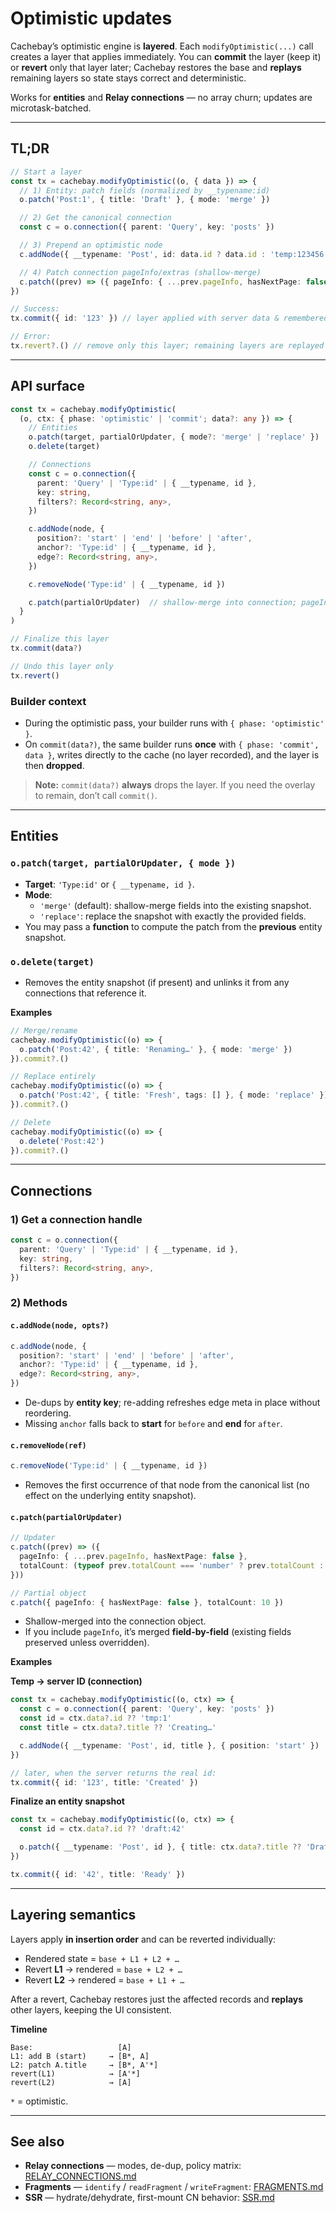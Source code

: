 # Optimistic updates

Cachebay’s optimistic engine is **layered**. Each `modifyOptimistic(...)` call creates a layer that applies immediately. You can **commit** the layer (keep it) or **revert** only that layer later; Cachebay restores the base and **replays** remaining layers so state stays correct and deterministic.

Works for **entities** and **Relay connections** — no array churn; updates are microtask-batched.

---

## TL;DR

```ts
// Start a layer
const tx = cachebay.modifyOptimistic((o, { data }) => {
  // 1) Entity: patch fields (normalized by __typename:id)
  o.patch('Post:1', { title: 'Draft' }, { mode: 'merge' })

  // 2) Get the canonical connection
  const c = o.connection({ parent: 'Query', key: 'posts' })

  // 3) Prepend an optimistic node
  c.addNode({ __typename: 'Post', id: data.id ? data.id : 'temp:123456', title: 'Draft' }, { position: 'start' })

  // 4) Patch connection pageInfo/extras (shallow-merge)
  c.patch((prev) => ({ pageInfo: { ...prev.pageInfo, hasNextPage: false } }))
})

// Success:
tx.commit({ id: '123' }) // layer applied with server data & remembered

// Error:
tx.revert?.() // remove only this layer; remaining layers are replayed
```

---

## API surface

```ts
const tx = cachebay.modifyOptimistic(
  (o, ctx: { phase: 'optimistic' | 'commit'; data?: any }) => {
    // Entities
    o.patch(target, partialOrUpdater, { mode?: 'merge' | 'replace' })
    o.delete(target)

    // Connections
    const c = o.connection({
      parent: 'Query' | 'Type:id' | { __typename, id },
      key: string,
      filters?: Record<string, any>,
    })

    c.addNode(node, {
      position?: 'start' | 'end' | 'before' | 'after',
      anchor?: 'Type:id' | { __typename, id },
      edge?: Record<string, any>,
    })

    c.removeNode('Type:id' | { __typename, id })

    c.patch(partialOrUpdater)  // shallow-merge into connection; pageInfo merged field-by-field
  }
)

// Finalize this layer
tx.commit(data?)

// Undo this layer only
tx.revert()
```

### Builder context

- During the optimistic pass, your builder runs with `{ phase: 'optimistic' }`.
- On `commit(data?)`, the same builder runs **once** with `{ phase: 'commit', data }`, writes directly to the cache (no layer recorded), and the layer is then **dropped**.

>**Note:** `commit(data?)` **always** drops the layer. If you need the overlay to remain, don’t call `commit()`.

---

## Entities

### `o.patch(target, partialOrUpdater, { mode })`
- **Target**: `'Type:id'` or `{ __typename, id }`.
- **Mode**:
  - `'merge'` (default): shallow-merge fields into the existing snapshot.
  - `'replace'`: replace the snapshot with exactly the provided fields.
- You may pass a **function** to compute the patch from the **previous** entity snapshot.

### `o.delete(target)`
- Removes the entity snapshot (if present) and unlinks it from any connections that reference it.

**Examples**

```ts
// Merge/rename
cachebay.modifyOptimistic((o) => {
  o.patch('Post:42', { title: 'Renaming…' }, { mode: 'merge' })
}).commit?.()

// Replace entirely
cachebay.modifyOptimistic((o) => {
  o.patch('Post:42', { title: 'Fresh', tags: [] }, { mode: 'replace' })
}).commit?.()

// Delete
cachebay.modifyOptimistic((o) => {
  o.delete('Post:42')
}).commit?.()
```

---

## Connections

### 1) Get a connection handle

```ts
const c = o.connection({
  parent: 'Query' | 'Type:id' | { __typename, id },
  key: string,
  filters?: Record<string, any>,
})
```

### 2) Methods

#### `c.addNode(node, opts?)`
```ts
c.addNode(node, {
  position?: 'start' | 'end' | 'before' | 'after',
  anchor?: 'Type:id' | { __typename, id },
  edge?: Record<string, any>,
})
```

- De-dups by **entity key**; re-adding refreshes edge meta in place without reordering.
- Missing `anchor` falls back to **start** for `before` and **end** for `after`.

#### `c.removeNode(ref)`
```ts
c.removeNode('Type:id' | { __typename, id })
```

- Removes the first occurrence of that node from the canonical list (no effect on the underlying entity snapshot).

#### `c.patch(partialOrUpdater)`
```ts
// Updater
c.patch((prev) => ({
  pageInfo: { ...prev.pageInfo, hasNextPage: false },
  totalCount: (typeof prev.totalCount === 'number' ? prev.totalCount : 0) + 1,
}))

// Partial object
c.patch({ pageInfo: { hasNextPage: false }, totalCount: 10 })
```

- Shallow-merged into the connection object.
- If you include `pageInfo`, it’s merged **field-by-field** (existing fields preserved unless overridden).

**Examples**

**Temp → server ID (connection)**

```ts
const tx = cachebay.modifyOptimistic((o, ctx) => {
  const c = o.connection({ parent: 'Query', key: 'posts' })
  const id = ctx.data?.id ?? 'tmp:1'
  const title = ctx.data?.title ?? 'Creating…'

  c.addNode({ __typename: 'Post', id, title }, { position: 'start' })
})

// later, when the server returns the real id:
tx.commit({ id: '123', title: 'Created' })
```

**Finalize an entity snapshot**

```ts
const tx = cachebay.modifyOptimistic((o, ctx) => {
  const id = ctx.data?.id ?? 'draft:42'

  o.patch({ __typename: 'Post', id }, { title: ctx.data?.title ?? 'Draft' })
})

tx.commit({ id: '42', title: 'Ready' })
```

---

## Layering semantics

Layers apply **in insertion order** and can be reverted individually:

- Rendered state = `base + L1 + L2 + …`
- Revert **L1** → rendered = `base + L2 + …`
- Revert **L2** → rendered = `base + L1 + …`

After a revert, Cachebay restores just the affected records and **replays** other layers, keeping the UI consistent.

**Timeline**

```
Base:                   [A]
L1: add B (start)     → [B*, A]
L2: patch A.title     → [B*, A'*]
revert(L1)            → [A'*]
revert(L2)            → [A]
```

`*` = optimistic.

---

## See also

- **Relay connections** — modes, de-dup, policy matrix: [RELAY_CONNECTIONS.md](./RELAY_CONNECTIONS.md)
- **Fragments** — `identify` / `readFragment` / `writeFragment`: [FRAGMENTS.md](./FRAGMENTS.md)
- **SSR** — hydrate/dehydrate, first-mount CN behavior: [SSR.md](./SSR.md)
